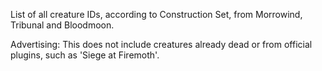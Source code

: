 List of all creature IDs, according to Construction Set, from Morrowind, Tribunal and Bloodmoon.

Advertising: This does not include creatures already dead or from official plugins, such as 'Siege at Firemoth'.
